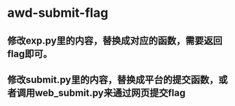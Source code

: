 # awd-submit-flag
## 修改exp.py里的内容，替换成对应的函数，需要返回flag即可。
## 修改submit.py里的内容，替换成平台的提交函数，或者调用web_submit.py来通过网页提交flag

